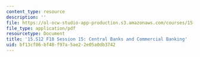 ```yaml
---
content_type: resource
description: ''
file: https://ol-ocw-studio-app-production.s3.amazonaws.com/courses/15-s12-blockchain-and-money-fall-2018/bf13cf06bf48f97a5ae22e05a0db3742_MIT15_S12F18_ses15.pdf
file_type: application/pdf
resourcetype: Document
title: '15.S12 F18 Session 15: Central Banks and Commercial Banking'
uid: bf13cf06-bf48-f97a-5ae2-2e05a0db3742
---
```

